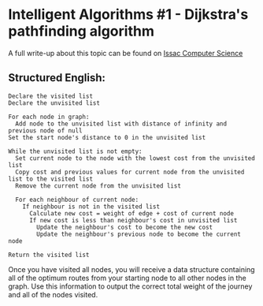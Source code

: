 # Intelligent Algorithms #1 - Dijkstra's pathfinding algorithm

A full write-up about this topic can be found on [Issac Computer Science](https://isaaccomputerscience.org/concepts/dsa_search_dijkstra?topic=searching_sorting_pathfinding)

## Structured English:
```
Declare the visited list
Declare the unvisited list

For each node in graph:
  Add node to the unvisited list with distance of infinity and previous node of null
Set the start node's distance to 0 in the unvisited list

While the unvisited list is not empty:
  Set current node to the node with the lowest cost from the unvisited list
  Copy cost and previous values for current node from the unvisited list to the visited list
  Remove the current node from the unvisited list
        
  For each neighbour of current node:
    If neighbour is not in the visited list
      Calculate new cost = weight of edge + cost of current node
      If new cost is less than neighbour's cost in unvisited list
        Update the neighbour's cost to become the new cost
        Update the neighbour's previous node to become the current node

Return the visited list
```
Once you have visited all nodes, you will receive a data structure containing all of the optimum routes from your starting node to all other nodes in the graph. Use this information to output the correct total weight of the journey and all of the nodes visited.
